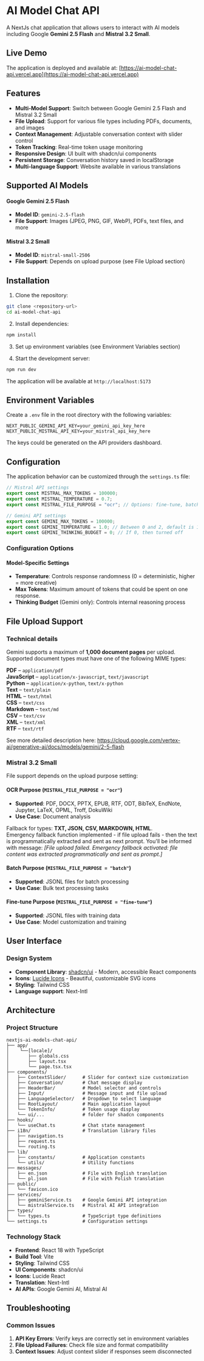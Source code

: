 # AI Model Chat API

A NextJs chat application that allows users to interact with AI models including Google **Gemini 2.5 Flash** and **Mistral 3.2 Small**.

## Live Demo

The application is deployed and available at: [https://ai-model-chat-api.vercel.app](https://ai-model-chat-api.vercel.app)

## Features

- **Multi-Model Support**: Switch between Google Gemini 2.5 Flash and Mistral 3.2 Small
- **File Upload**: Support for various file types including PDFs, documents, and images
- **Context Management**: Adjustable conversation context with slider control
- **Token Tracking**: Real-time token usage monitoring
- **Responsive Design**: UI built with shadcn/ui components
- **Persistent Storage**: Conversation history saved in localStorage
- **Multi-language Support**: Website available in various translations

## Supported AI Models

#### Google Gemini 2.5 Flash

- **Model ID**: `gemini-2.5-flash`
- **File Support**: Images (JPEG, PNG, GIF, WebP), PDFs, text files, and more

#### Mistral 3.2 Small

- **Model ID**: `mistral-small-2506`
- **File Support**: Depends on upload purpose (see File Upload section)

## Installation

1. Clone the repository:

```bash
git clone <repository-url>
cd ai-model-chat-api
```

2. Install dependencies:

```bash
npm install
```

3. Set up environment variables (see Environment Variables section)

4. Start the development server:

```bash
npm run dev
```

The application will be available at `http://localhost:5173`

## Environment Variables

Create a `.env` file in the root directory with the following variables:

```env
NEXT_PUBLIC_GEMINI_API_KEY=your_gemini_api_key_here
NEXT_PUBLIC_MISTRAL_API_KEY=your_mistral_api_key_here
```

The keys could be generated on the API providers dashboard.

## Configuration

The application behavior can be customized through the `settings.ts` file:

```typescript
// Mistral API settings
export const MISTRAL_MAX_TOKENS = 100000;
export const MISTRAL_TEMPERATURE = 0.7;
export const MISTRAL_FILE_PURPOSE = "ocr"; // Options: fine-tune, batch, ocr

// Gemini API settings
export const GEMINI_MAX_TOKENS = 100000;
export const GEMINI_TEMPERATURE = 1.0; // Between 0 and 2, default is 1.0
export const GEMINI_THINKING_BUDGET = 0; // If 0, then turned off
```

### Configuration Options

#### Model-Specific Settings

- **Temperature**: Controls response randomness (0 = deterministic, higher = more creative)
- **Max Tokens**: Maximum amount of tokens that could be spent on one response.
- **Thinking Budget** (Gemini only): Controls internal reasoning process

## File Upload Support

### Technical details

Gemini supports a maximum of **1,000 document pages** per upload. Supported document types must have one of the following MIME types:

**PDF** – `application/pdf`  
**JavaScript** – `application/x-javascript`, `text/javascript`  
**Python** – `application/x-python`, `text/x-python`  
**Text** – `text/plain`  
**HTML** – `text/html`  
**CSS** – `text/css`  
**Markdown** – `text/md`  
**CSV** – `text/csv`  
**XML** – `text/xml`  
**RTF** – `text/rtf`

See more detailed description here: https://cloud.google.com/vertex-ai/generative-ai/docs/models/gemini/2-5-flash

### Mistral 3.2 Small

File support depends on the upload purpose setting:

#### OCR Purpose (`MISTRAL_FILE_PURPOSE = "ocr"`)

- **Supported**: PDF, DOCX, PPTX, EPUB, RTF, ODT, BibTeX, EndNote, Jupyter, LaTeX, OPML, Troff, DokuWiki
- **Use Case**: Document analysis

Fallback for types: **TXT, JSON, CSV, MARKDOWN, HTML**.<br>
Emergency fallback function implemented - if file upload fails - then the text is programmatically extracted and sent as next prompt. You'll be informed with message: _[File upload failed. Emergency fallback activated: file content was extracted programmatically and sent as prompt.]_

#### Batch Purpose (`MISTRAL_FILE_PURPOSE = "batch"`)

- **Supported**: JSONL files for batch processing
- **Use Case**: Bulk text processing tasks

#### Fine-tune Purpose (`MISTRAL_FILE_PURPOSE = "fine-tune"`)

- **Supported**: JSONL files with training data
- **Use Case**: Model customization and training

## User Interface

### Design System

- **Component Library**: [shadcn/ui](https://ui.shadcn.com/) - Modern, accessible React components
- **Icons**: [Lucide Icons](https://lucide.dev/) - Beautiful, customizable SVG icons
- **Styling**: Tailwind CSS
- **Language support**: Next-Intl

## Architecture

### Project Structure

```
nextjs-ai-models-chat-api/
├── app/
│    └──[locale]/
│       ├── globals.css
│       ├── layout.tsx
│       └── page.tsx.tsx
├── components/
│   ├── ContextSlider/      # Slider for context size customization
│   ├── Conversation/       # Chat message display
│   ├── HeaderBar/          # Model selector and controls
│   ├── Input/              # Message input and file upload
│   ├── LanguageSelector/   # Dropdown to select language
│   ├── RootLayout/         # Main application layout
│   └── TokenInfo/          # Token usage display
│   └── ui/...          	# folder for shadcn components
├── hooks/
│   └── useChat.ts          # Chat state management
├── i18n/                   # Translation library files
│   ├── navigation.ts
│   ├── request.ts
│   └── routing.ts
├── lib/
│   ├── constants/          # Application constants
│   └── utils/              # Utility functions
├── messages/
│   ├── en.json             # File with English translation
│   └── pl.json             # File with Polish translation
├── public/
│   └── favicon.ico
├── services/
│   ├── geminiService.ts    # Google Gemini API integration
│   └── mistralService.ts   # Mistral AI API integration
├── types/
│   └── types.ts            # TypeScript type definitions
└── settings.ts             # Configuration settings
```

### Technology Stack

- **Frontend**: React 18 with TypeScript
- **Build Tool**: Vite
- **Styling**: Tailwind CSS
- **UI Components**: shadcn/ui
- **Icons**: Lucide React
- **Translation**: Next-Intl
- **AI APIs**: Google Gemini AI, Mistral AI

## Troubleshooting

### Common Issues

1. **API Key Errors**: Verify keys are correctly set in environment variables
2. **File Upload Failures**: Check file size and format compatibility
3. **Context Issues**: Adjust context slider if responses seem disconnected
